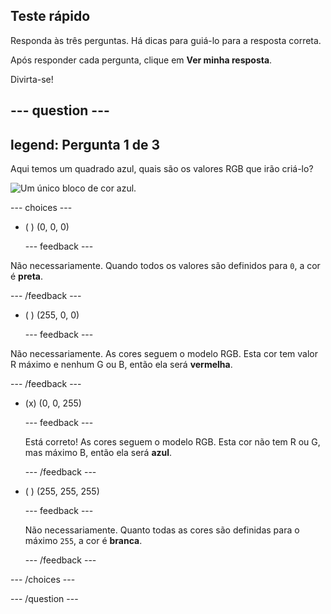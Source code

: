 ## Teste rápido

Responda às três perguntas. Há dicas para guiá-lo para a resposta correta.

Após responder cada pergunta, clique em **Ver minha resposta**.

Divirta-se!

--- question ---
---
legend: Pergunta 1 de 3
---
Aqui temos um quadrado azul, quais são os valores RGB que irão criá-lo?

![Um único bloco de cor azul.](images/quiz-colour.png)

--- choices ---

- ( ) (0, 0, 0)

  --- feedback ---

Não necessariamente. Quando todos os valores são definidos para `0`, a cor é **preta**.

  --- /feedback ---

- ( ) (255, 0, 0)

  --- feedback ---

Não necessariamente. As cores seguem o modelo RGB. Esta cor tem valor R máximo e nenhum G ou B, então ela será **vermelha**.

  --- /feedback ---

- (x) (0, 0, 255)

  --- feedback ---

  Está correto! As cores seguem o modelo RGB. Esta cor não tem R ou G, mas máximo B, então ela será **azul**.

  --- /feedback ---

- ( ) (255, 255, 255)

  --- feedback ---

  Não necessariamente. Quanto todas as cores são definidas para o máximo `255`, a cor é **branca**.

  --- /feedback ---

--- /choices ---

--- /question ---
